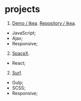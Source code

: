 # projects
1. [Demo / Ikea](https://leonidlukin.github.io/Ikea/).   [Repository / Ikea](https://github.com/LeonidLukin/Ikea).
  - JavaScript;
  - Ajax;
  - Responsive;
2. [SpaceX](https://leonidlukin.github.io/SpaceX/).
  - React;
2. [Surf](https://leonidlukin.github.io/surf/).
  - Gulp;
  - SCSS;
  - Responsive;

